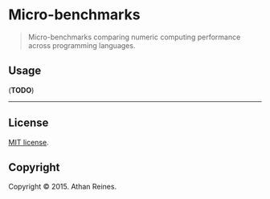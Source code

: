 Micro-benchmarks
===
> Micro-benchmarks comparing numeric computing performance across programming languages.


## Usage

(__TODO__)



---
## License

[MIT license](http://opensource.org/licenses/MIT).


## Copyright

Copyright &copy; 2015. Athan Reines.


